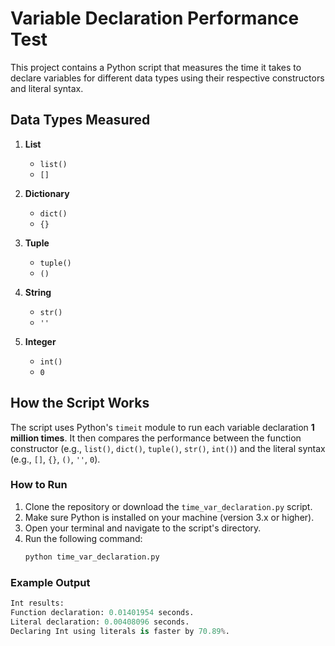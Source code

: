 # Variable Declaration Performance Test

This project contains a Python script that measures the time it takes to declare variables for different data types using their respective constructors and literal syntax.

## Data Types Measured

1. **List**
    - `list()`
    - `[]`
    
2. **Dictionary**
    - `dict()`
    - `{}`
    
3. **Tuple**
    - `tuple()`
    - `()`
    
4. **String**
    - `str()`
    - `''`
    
5. **Integer**
    - `int()`
    - `0`

## How the Script Works

The script uses Python's `timeit` module to run each variable declaration **1 million times**. It then compares the performance between the function constructor (e.g., `list()`, `dict()`, `tuple()`, `str()`, `int()`) and the literal syntax (e.g., `[]`, `{}`, `()`, `''`, `0`).

### How to Run

1. Clone the repository or download the `time_var_declaration.py` script.
2. Make sure Python is installed on your machine (version 3.x or higher).
3. Open your terminal and navigate to the script's directory.
4. Run the following command:
    ```bash
    python time_var_declaration.py
    ```

### Example Output
```python
Int results:
Function declaration: 0.01401954 seconds.
Literal declaration: 0.00408096 seconds.
Declaring Int using literals is faster by 70.89%.
